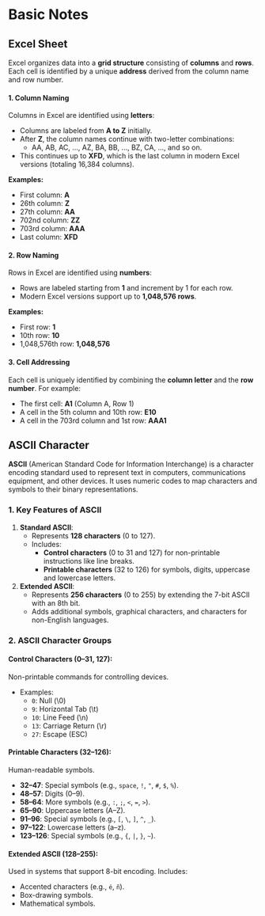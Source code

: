# Basic Notes

## Excel Sheet

Excel organizes data into a **grid structure** consisting of **columns** and **rows**. Each cell is identified by a unique **address** derived from the column name and row number.

#### **1. Column Naming**

Columns in Excel are identified using **letters**:

* Columns are labeled from **A to Z** initially.
* After **Z**, the column names continue with two-letter combinations:
  * AA, AB, AC, ..., AZ, BA, BB, ..., BZ, CA, ..., and so on.
* This continues up to **XFD**, which is the last column in modern Excel versions (totaling 16,384 columns).

**Examples:**

* First column: **A**
* 26th column: **Z**
* 27th column: **AA**
* 702nd column: **ZZ**
* 703rd column: **AAA**
* Last column: **XFD**

#### **2. Row Naming**

Rows in Excel are identified using **numbers**:

* Rows are labeled starting from **1** and increment by 1 for each row.
* Modern Excel versions support up to **1,048,576 rows**.

**Examples:**

* First row: **1**
* 10th row: **10**
* 1,048,576th row: **1,048,576**

#### **3. Cell Addressing**

Each cell is uniquely identified by combining the **column letter** and the **row number**. For example:

* The first cell: **A1** (Column A, Row 1)
* A cell in the 5th column and 10th row: **E10**
* A cell in the 703rd column and 1st row: **AAA1**

## ASCII Character

**ASCII** (American Standard Code for Information Interchange) is a character encoding standard used to represent text in computers, communications equipment, and other devices. It uses numeric codes to map characters and symbols to their binary representations.

### **1. Key Features of ASCII**

1. **Standard ASCII**:
   * Represents **128 characters** (0 to 127).
   * Includes:
     * **Control characters** (0 to 31 and 127) for non-printable instructions like line breaks.
     * **Printable characters** (32 to 126) for symbols, digits, uppercase and lowercase letters.
2. **Extended ASCII**:
   * Represents **256 characters** (0 to 255) by extending the 7-bit ASCII with an 8th bit.
   * Adds additional symbols, graphical characters, and characters for non-English languages.

### **2. ASCII Character Groups**

#### **Control Characters (0–31, 127):**

Non-printable commands for controlling devices.

* Examples:
  * `0`: Null (\0)
  * `9`: Horizontal Tab (\t)
  * `10`: Line Feed (\n)
  * `13`: Carriage Return (\r)
  * `27`: Escape (ESC)

#### **Printable Characters (32–126):**

Human-readable symbols.

* **32–47**: Special symbols (e.g., `space`, `!`, `"`, `#`, `$`, `%`).
* **48–57**: Digits (0–9).
* **58–64**: More symbols (e.g., `:`, `;`, `<`, `=`, `>`).
* **65–90**: Uppercase letters (A–Z).
* **91–96**: Special symbols (e.g., `[`, `\`, `]`, `^`, `_`).
* **97–122**: Lowercase letters (a–z).
* **123–126**: Special symbols (e.g., `{`, `|`, `}`, `~`).

#### **Extended ASCII (128–255):**

Used in systems that support 8-bit encoding. Includes:

* Accented characters (e.g., `é`, `ñ`).
* Box-drawing symbols.
* Mathematical symbols.

